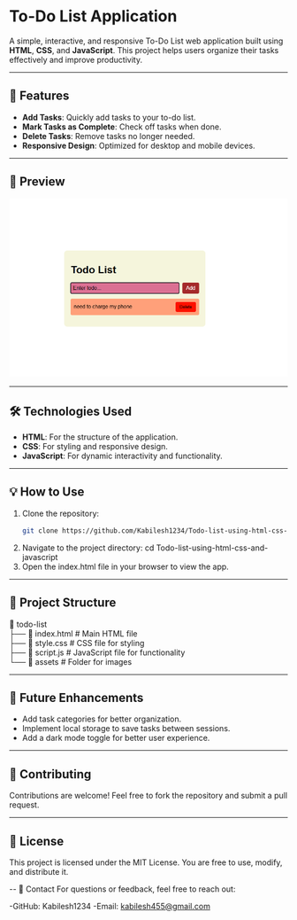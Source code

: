 # To-Do List Application  

A simple, interactive, and responsive To-Do List web application built using **HTML**, **CSS**, and **JavaScript**. This project helps users organize their tasks effectively and improve productivity.

---

## 🚀 Features  
- **Add Tasks**: Quickly add tasks to your to-do list.  
- **Mark Tasks as Complete**: Check off tasks when done.  
- **Delete Tasks**: Remove tasks no longer needed.  
- **Responsive Design**: Optimized for desktop and mobile devices.  

---

## 📸 Preview  
![To-Do List Preview](preview.png)  

---

## 🛠️ Technologies Used  
- **HTML**: For the structure of the application.  
- **CSS**: For styling and responsive design.  
- **JavaScript**: For dynamic interactivity and functionality.  

---

## 💡 How to Use  
1. Clone the repository:  
   ```bash  
   git clone https://github.com/Kabilesh1234/Todo-list-using-html-css-and-javascript.git
2. Navigate to the project directory:
cd  Todo-list-using-html-css-and-javascript
3. Open the index.html file in your browser to view the app.

---
## 📂 Project Structure
📁 todo-list  
├── 📄 index.html  # Main HTML file  
├── 📄 style.css   # CSS file for styling  
├── 📄 script.js   # JavaScript file for functionality  
└── 📁 assets      # Folder for images 

---
## 🌟 Future Enhancements
- Add task categories for better organization.
- Implement local storage to save tasks between sessions.
- Add a dark mode toggle for better user experience.

---
## 🙌 Contributing
Contributions are welcome! Feel free to fork the repository and submit a pull request.

---
## 📄 License
This project is licensed under the MIT License. You are free to use, modify, and distribute it.

-- 💌 Contact
For questions or feedback, feel free to reach out:

-GitHub: Kabilesh1234
-Email: kabilesh455@gmail.com
